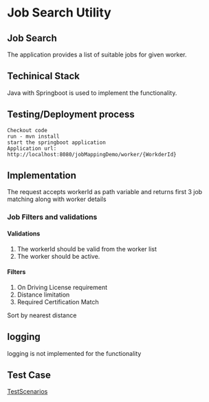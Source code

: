 Job Search Utility
============
## Job Search 
The application provides a list of suitable jobs for given worker.

## Techinical Stack
Java with Springboot is used to implement the functionality.

## Testing/Deployment process

    Checkout code
    run - mvn install
    start the springboot application
    Application url: http://localhost:8080/jobMappingDemo/worker/{WorkderId}

## Implementation
The request accepts workerId as path variable and returns first 3 job matching along with worker details

### Job Filters and validations
#### Validations
1. The workerId should be valid from the worker list
2. The worker should be active.

#### Filters
1. On Driving License requirement
2. Distance limitation
3. Required Certification Match

Sort by nearest distance


## logging
logging is not implemented for the functionality

## Test Case
[TestScenarios](docs/testCases.docx)